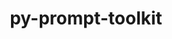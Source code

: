 ---
title: "py-prompt-toolkit"
layout: cache
categories: [package, develop-2023-05-21]
meta: {"versions": ["3.0.31"], "compilers": ["gcc@=11.1.0", "gcc@=7.5.0"], "oss": ["ubuntu18.04", "ubuntu20.04"], "platforms": ["linux"], "targets": ["ppc64le", "x86_64_v3"], "stacks": ["data-vis-sdk", "e4s", "e4s-power", "radiuss", "root"], "num_specs": 11, "num_specs_by_stack": {"radiuss": 1, "root": 11, "e4s-power": 3, "data-vis-sdk": 4, "e4s": 3}}
spec_details: [{"hash": "q2eakbt4aumkckkhyor5wrxicyycyrgb", "compiler": "gcc@=7.5.0", "versions": ["3.0.31"], "os": "ubuntu18.04", "platform": "linux", "target": "x86_64_v3", "variants": ["build_system=python_pip"], "stacks": ["radiuss", "root"], "size": "-", "tarball": "https://binaries.spack.io/develop-2023-05-21/build_cache/linux-ubuntu18.04-x86_64_v3/gcc-7.5.0/py-prompt-toolkit-3.0.31/linux-ubuntu18.04-x86_64_v3-gcc-7.5.0-py-prompt-toolkit-3.0.31-q2eakbt4aumkckkhyor5wrxicyycyrgb.spack"}, {"hash": "2f7dd4z75bigl7wmlshvkrcjbhobujmi", "compiler": "gcc@=11.1.0", "versions": ["3.0.31"], "os": "ubuntu20.04", "platform": "linux", "target": "ppc64le", "variants": ["build_system=python_pip"], "stacks": ["e4s-power", "root"], "size": "-", "tarball": "https://binaries.spack.io/develop-2023-05-21/build_cache/linux-ubuntu20.04-ppc64le/gcc-11.1.0/py-prompt-toolkit-3.0.31/linux-ubuntu20.04-ppc64le-gcc-11.1.0-py-prompt-toolkit-3.0.31-2f7dd4z75bigl7wmlshvkrcjbhobujmi.spack"}, {"hash": "hkmoa22b6c4oxfpu3k25pyvkdtc7myev", "compiler": "gcc@=11.1.0", "versions": ["3.0.31"], "os": "ubuntu20.04", "platform": "linux", "target": "ppc64le", "variants": ["build_system=python_pip"], "stacks": ["e4s-power", "root"], "size": "-", "tarball": "https://binaries.spack.io/develop-2023-05-21/build_cache/linux-ubuntu20.04-ppc64le/gcc-11.1.0/py-prompt-toolkit-3.0.31/linux-ubuntu20.04-ppc64le-gcc-11.1.0-py-prompt-toolkit-3.0.31-hkmoa22b6c4oxfpu3k25pyvkdtc7myev.spack"}, {"hash": "ojixklv2skst5npsr6ed2lg6fw7l5whw", "compiler": "gcc@=11.1.0", "versions": ["3.0.31"], "os": "ubuntu20.04", "platform": "linux", "target": "ppc64le", "variants": ["build_system=python_pip"], "stacks": ["e4s-power", "root"], "size": "-", "tarball": "https://binaries.spack.io/develop-2023-05-21/build_cache/linux-ubuntu20.04-ppc64le/gcc-11.1.0/py-prompt-toolkit-3.0.31/linux-ubuntu20.04-ppc64le-gcc-11.1.0-py-prompt-toolkit-3.0.31-ojixklv2skst5npsr6ed2lg6fw7l5whw.spack"}, {"hash": "sgmmtctgy7znnknx54ux3cx3ive7zesb", "compiler": "gcc@=11.1.0", "versions": ["3.0.31"], "os": "ubuntu20.04", "platform": "linux", "target": "x86_64_v3", "variants": ["build_system=python_pip"], "stacks": ["data-vis-sdk", "root"], "size": "-", "tarball": "https://binaries.spack.io/develop-2023-05-21/build_cache/linux-ubuntu20.04-x86_64_v3/gcc-11.1.0/py-prompt-toolkit-3.0.31/linux-ubuntu20.04-x86_64_v3-gcc-11.1.0-py-prompt-toolkit-3.0.31-sgmmtctgy7znnknx54ux3cx3ive7zesb.spack"}, {"hash": "h4rnnbw5s4lqdhxiwugvm7vwplzemog7", "compiler": "gcc@=11.1.0", "versions": ["3.0.31"], "os": "ubuntu20.04", "platform": "linux", "target": "x86_64_v3", "variants": ["build_system=python_pip"], "stacks": ["data-vis-sdk", "root"], "size": "-", "tarball": "https://binaries.spack.io/develop-2023-05-21/build_cache/linux-ubuntu20.04-x86_64_v3/gcc-11.1.0/py-prompt-toolkit-3.0.31/linux-ubuntu20.04-x86_64_v3-gcc-11.1.0-py-prompt-toolkit-3.0.31-h4rnnbw5s4lqdhxiwugvm7vwplzemog7.spack"}, {"hash": "svmhhrhhbydubk3nqyzyxsih6ptpm3ev", "compiler": "gcc@=11.1.0", "versions": ["3.0.31"], "os": "ubuntu20.04", "platform": "linux", "target": "x86_64_v3", "variants": ["build_system=python_pip"], "stacks": ["root", "e4s"], "size": "-", "tarball": "https://binaries.spack.io/develop-2023-05-21/build_cache/linux-ubuntu20.04-x86_64_v3/gcc-11.1.0/py-prompt-toolkit-3.0.31/linux-ubuntu20.04-x86_64_v3-gcc-11.1.0-py-prompt-toolkit-3.0.31-svmhhrhhbydubk3nqyzyxsih6ptpm3ev.spack"}, {"hash": "aowdya2xprjfkunpwhliuol4tmzfhwjc", "compiler": "gcc@=11.1.0", "versions": ["3.0.31"], "os": "ubuntu20.04", "platform": "linux", "target": "x86_64_v3", "variants": ["build_system=python_pip"], "stacks": ["data-vis-sdk", "root"], "size": "-", "tarball": "https://binaries.spack.io/develop-2023-05-21/build_cache/linux-ubuntu20.04-x86_64_v3/gcc-11.1.0/py-prompt-toolkit-3.0.31/linux-ubuntu20.04-x86_64_v3-gcc-11.1.0-py-prompt-toolkit-3.0.31-aowdya2xprjfkunpwhliuol4tmzfhwjc.spack"}, {"hash": "howq25qg7i5xf2kloqopfi6zq6jg6akt", "compiler": "gcc@=11.1.0", "versions": ["3.0.31"], "os": "ubuntu20.04", "platform": "linux", "target": "x86_64_v3", "variants": ["build_system=python_pip"], "stacks": ["data-vis-sdk", "root"], "size": "-", "tarball": "https://binaries.spack.io/develop-2023-05-21/build_cache/linux-ubuntu20.04-x86_64_v3/gcc-11.1.0/py-prompt-toolkit-3.0.31/linux-ubuntu20.04-x86_64_v3-gcc-11.1.0-py-prompt-toolkit-3.0.31-howq25qg7i5xf2kloqopfi6zq6jg6akt.spack"}, {"hash": "gggenresvbjw6jcabs66fgg6y24jdnlx", "compiler": "gcc@=11.1.0", "versions": ["3.0.31"], "os": "ubuntu20.04", "platform": "linux", "target": "x86_64_v3", "variants": ["build_system=python_pip"], "stacks": ["root", "e4s"], "size": "-", "tarball": "https://binaries.spack.io/develop-2023-05-21/build_cache/linux-ubuntu20.04-x86_64_v3/gcc-11.1.0/py-prompt-toolkit-3.0.31/linux-ubuntu20.04-x86_64_v3-gcc-11.1.0-py-prompt-toolkit-3.0.31-gggenresvbjw6jcabs66fgg6y24jdnlx.spack"}, {"hash": "7wly7e4xmzmxp3seg5b3wl2fdrxbucql", "compiler": "gcc@=11.1.0", "versions": ["3.0.31"], "os": "ubuntu20.04", "platform": "linux", "target": "x86_64_v3", "variants": ["build_system=python_pip"], "stacks": ["root", "e4s"], "size": "-", "tarball": "https://binaries.spack.io/develop-2023-05-21/build_cache/linux-ubuntu20.04-x86_64_v3/gcc-11.1.0/py-prompt-toolkit-3.0.31/linux-ubuntu20.04-x86_64_v3-gcc-11.1.0-py-prompt-toolkit-3.0.31-7wly7e4xmzmxp3seg5b3wl2fdrxbucql.spack"}]
---